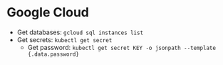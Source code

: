 # Google Cloud

* Get databases: `gcloud sql instances list`
* Get secrets: `kubectl get secret`
  * Get password: `kubectl get secret KEY -o jsonpath --template {.data.password}`



